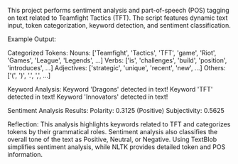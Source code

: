 This project performs sentiment analysis and part-of-speech (POS) tagging on text related to Teamfight Tactics (TFT). The script features dynamic text input, token categorization, keyword detection, and sentiment classification.

Example Output:

Categorized Tokens:
Nouns: ['Teamfight', 'Tactics', 'TFT', 'game', 'Riot', 'Games', 'League', 'Legends', ...]
Verbs: ['is', 'challenges', 'build', 'position', 'introduces', ...]
Adjectives: ['strategic', 'unique', 'recent', 'new', ...]
Others: ['(', ')', '.', ',', ...]

Keyword Analysis:
Keyword 'Dragons' detected in text!
Keyword 'TFT' detected in text!
Keyword 'Innovators' detected in text!

Sentiment Analysis Results:
Polarity: 0.3125 (Positive)
Subjectivity: 0.5625

Reflection:
This analysis highlights keywords related to TFT and categorizes tokens by their grammatical roles.
Sentiment analysis also classifies the overall tone of the text as Positive, Neutral, or Negative.
Using TextBlob simplifies sentiment analysis, while NLTK provides detailed token and POS information.
